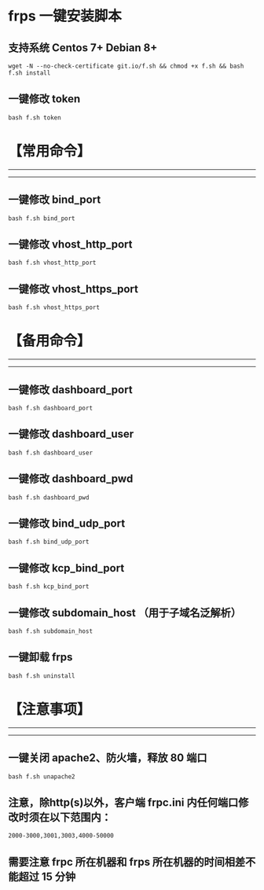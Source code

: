 # frps 一键安装脚本
## 支持系统 Centos 7+ Debian 8+
```
wget -N --no-check-certificate git.io/f.sh && chmod +x f.sh && bash f.sh install
```


## 一键修改 token
```
bash f.sh token
```


# 【常用命令】


---

---


## 一键修改 bind_port
```
bash f.sh bind_port
```


## 一键修改 vhost_http_port
```
bash f.sh vhost_http_port
```


## 一键修改 vhost_https_port
```
bash f.sh vhost_https_port
```


# 【备用命令】


---

---


## 一键修改 dashboard_port
```
bash f.sh dashboard_port
```


## 一键修改 dashboard_user
```
bash f.sh dashboard_user
```


## 一键修改 dashboard_pwd
```
bash f.sh dashboard_pwd
```


## 一键修改 bind_udp_port
```
bash f.sh bind_udp_port
```


## 一键修改 kcp_bind_port
```
bash f.sh kcp_bind_port
```


## 一键修改 subdomain_host （用于子域名泛解析）
```
bash f.sh subdomain_host
```


## 一键卸载 frps
```
bash f.sh uninstall
```


# 【注意事项】


---

---


## 一键关闭 apache2、防火墙，释放 80 端口
```
bash f.sh unapache2
```

## 注意，除http(s)以外，客户端 frpc.ini 内任何端口修改时须在以下范围内：
```
2000-3000,3001,3003,4000-50000
```

## 需要注意 frpc 所在机器和 frps 所在机器的时间相差不能超过 15 分钟